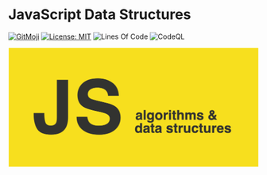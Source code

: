 # JavaScript Data Structures

[![GitMoji](https://img.shields.io/badge/Gitmoji-%F0%9F%8E%A8%20-FFDD67.svg)](https://gitmoji.dev)
[![License: MIT](https://img.shields.io/badge/License-MIT-blue.svg)](https://opensource.org/licenses/MIT)
![Lines Of Code](https://img.shields.io/tokei/lines/github.com/UltiRequiem/javascript-data-structures-platzi?color=blue&label=Total%20Lines)
![CodeQL](https://github.com/UltiRequiem/javascript-data-structures-platzi/workflows/CodeQL/badge.svg)

![Cover](./assets/cover.png)
